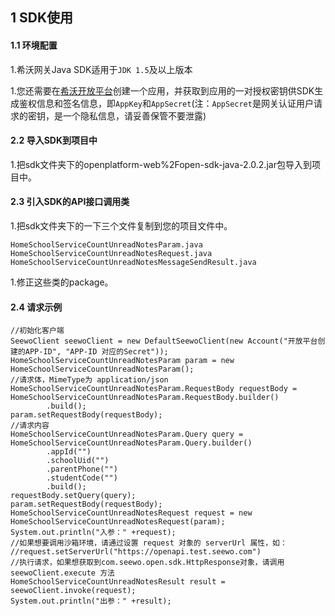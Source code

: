 ## 1 SDK使用

#### 1.1 环境配置

1.希沃网关Java SDK适用于`JDK 1.5`及以上版本

1.您还需要在[希沃开放平台](http://open.seewo.com/#/console)创建一个应用，并获取到应用的一对授权密钥供SDK生成鉴权信息和签名信息，即`AppKey`和`AppSecret`(注：`AppSecret`是网关认证用户请求的密钥，是一个隐私信息，请妥善保管不要泄露)

#### 2.2 导入SDK到项目中

1.把sdk文件夹下的openplatform-web%2Fopen-sdk-java-2.0.2.jar包导入到项目中。

#### 2.3 引入SDK的API接口调用类

1.把sdk文件夹下的一下三个文件复制到您的项目文件中。

```
HomeSchoolServiceCountUnreadNotesParam.java
HomeSchoolServiceCountUnreadNotesRequest.java
HomeSchoolServiceCountUnreadNotesMessageSendResult.java
```

1.修正这些类的package。

#### 2.4 请求示例

```
//初始化客户端
SeewoClient seewoClient = new DefaultSeewoClient(new Account("开放平台创建的APP-ID", "APP-ID 对应的Secret"));
HomeSchoolServiceCountUnreadNotesParam param = new HomeSchoolServiceCountUnreadNotesParam();
//请求体，MimeType为 application/json
HomeSchoolServiceCountUnreadNotesParam.RequestBody requestBody = HomeSchoolServiceCountUnreadNotesParam.RequestBody.builder()
        .build();
param.setRequestBody(requestBody);
//请求内容
HomeSchoolServiceCountUnreadNotesParam.Query query = HomeSchoolServiceCountUnreadNotesParam.Query.builder()
        .appId("")
        .schoolUid("")
        .parentPhone("")
        .studentCode("")
        .build();
requestBody.setQuery(query);
param.setRequestBody(requestBody);
HomeSchoolServiceCountUnreadNotesRequest request = new HomeSchoolServiceCountUnreadNotesRequest(param);
System.out.println("入参：" +request);
//如果想要调用沙箱环境，请通过设置 request 对象的 serverUrl 属性，如：
//request.setServerUrl("https://openapi.test.seewo.com")
//执行请求，如果想获取到com.seewo.open.sdk.HttpResponse对象，请调用 seewoClient.execute 方法
HomeSchoolServiceCountUnreadNotesResult result = seewoClient.invoke(request);
System.out.println("出参：" +result);
```